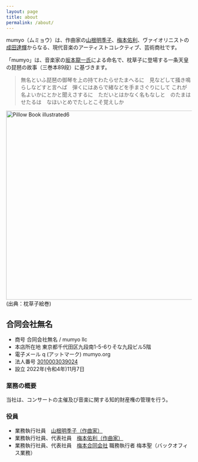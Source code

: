 ```yaml
---
layout: page
title: about
permalink: /about/
---
```

mumyo（ムミョウ）は、作曲家の[山根明季子](/artists#山根明季子)、[梅本佑利](/artists#梅本佑利)、ヴァイオリニストの[成田達輝](/artists#成田達輝)からなる、現代音楽のアーティストコレクティブ、芸術商社です。

「mumyo」は、音楽家の[坂本龍一氏](http://www.sitesakamoto.com/biography)による命名で、枕草子に登場する一条天皇の琵琶の故事（三巻本89段）に基づきます。


> 無名といふ琵琶の御琴を上の持てわたらせたまへるに　見などして掻き鳴らしなどすと言へば　弾くにはあらで緒などを手まさぐりにして これが名よいかにとかと聞えさするに　ただいとはかなく名もなしと　のたまはせたるは　なほいとめでたしとこそ覚えしか

<a title="See page for author, Public domain, via Wikimedia Commons" href="https://commons.wikimedia.org/wiki/File:Pillow_Book_illustrated6.JPG"><img width="512" alt="Pillow Book illustrated6" src="https://upload.wikimedia.org/wikipedia/commons/thumb/2/28/Pillow_Book_illustrated6.JPG/512px-Pillow_Book_illustrated6.JPG"></a><BR /> (出典：枕草子絵巻)


## 合同会社無名

- 商号 合同会社無名 / mumyo llc
- 本店所在地 東京都千代田区九段南1-5-6りそな九段ビル5階
- 電子メール q (アットマーク) mumyo.org
- 法人番号 [3010003039024](https://www.houjin-bangou.nta.go.jp/henkorireki-johoto.html?selHouzinNo=3010003039024)
- 設立 2022年(令和4年)11月7日

### 業務の概要
当社は、コンサートの主催及び音楽に関する知的財産権の管理を行う。

### 役員
* 業務執行社員　[山根明季子（作曲家）](https://akikoyamane.com)
* 業務執行社員、代表社員　[梅本佑利（作曲家）](https://www.yuriumemoto.com)
* 業務執行社員、代表社員　[梅本合同会社](https://home.umemoto.org) 職務執行者  梅本聖（バックオフィス業務）
